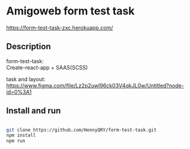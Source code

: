 # Amigoweb form test task

https://form-test-task-zxc.herokuapp.com/

## Description
form-test-task:  
Create-react-app + SAAS(SCSS)

task and layout: https://www.figma.com/file/Lz2p2uwl96ck03V4qkJL0w/Untitled?node-id=0%3A1

## Install and run
```bash

git clone https://github.com/HennyQRY/form-test-task.git
npm install
npm run

```
